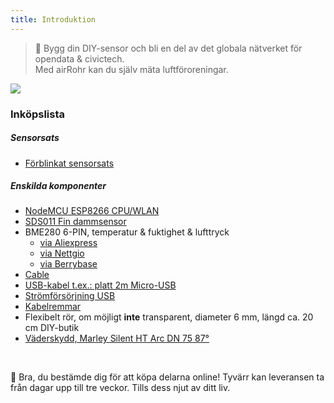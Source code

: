 ```yaml
---
title: Introduktion
---
```

> 🚧 Bygg din DIY-sensor och bli en del av det globala nätverket för opendata & civictech. <br> Med airRohr kan du själv mäta luftföroreningar.


<img src="../docs/airrohr/particulate-matter-air-quality-sensor-kit.jpeg"/>

### Inköpslista
##### Sensorsats
* [Förblinkat sensorsats](https://nettigo.eu/products/luftdaten-org-pl-kit-sds011-bme280)

##### Enskilda komponenter
* [NodeMCU ESP8266 CPU/WLAN](https://www.aliexpress.com/wholesale?groupsort=1&SortType=price_asc&SearchText=nodemcu+v3+esp8266+ch340)
* [SDS011 Fin dammsensor](http://www.aliexpress.com/wholesale?groupsort=1&SortType=price_asc&SearchText=sds011) 
* BME280 6-PIN, temperatur & fuktighet & lufttryck
  - [via Aliexpress](https://www.aliexpress.com/wholesale?catId=0&initiative_id=SB_20200308040440&SearchText=bme280+-5V+%2B3.3V)
  - [via Nettgio](https://nettigo.eu/products/module-pressure-humidity-and-temperature-sensor-bosch-bme280)
  - [via Berrybase](https://www.berrybase.de/bauelemente/sensoren-module/feuchtigkeit/bme680-breakout-board-4in1-sensor-f-252-r-temperatur-luftfeuchtigkeit-luftdruck-und-luftg-252-t)
* [Cable](http://www.aliexpress.com/wholesale?groupsort=1&SortType=price_asc&SearchText=Dupont+cable+20cm+female-female)
* [USB-kabel t.ex.: platt 2m Micro-USB](https://www.aliexpress.com/wholesale?catId=0&initiative_id=SB_20200308040708&SearchText=micro+usb+flat+cable+2m)
* [Strömförsörjning USB](https://www.aliexpress.com/wholesale?catId=0&initiative_id=SB_20200308040834&SearchText=single+micro+usb+eu+power+supply)
* [Kabelremmar](https://www.aliexpress.com/wholesale?catId=0&initiative_id=SB_20200308040852&SearchText=cable+straps)
* Flexibelt rör, om möjligt **inte** transparent, diameter 6 mm, längd ca. 20 cm DIY-butik
* [Väderskydd, Marley Silent HT Arc DN 75 87°](https://www.bauhaus.info/rohrsysteme/marley-ht-bogen-/p/13625028)


<br>

🙌 Bra, du bestämde dig för att köpa delarna online!
Tyvärr kan leveransen ta från dagar upp till tre veckor.
Tills dess njut av ditt liv️.

